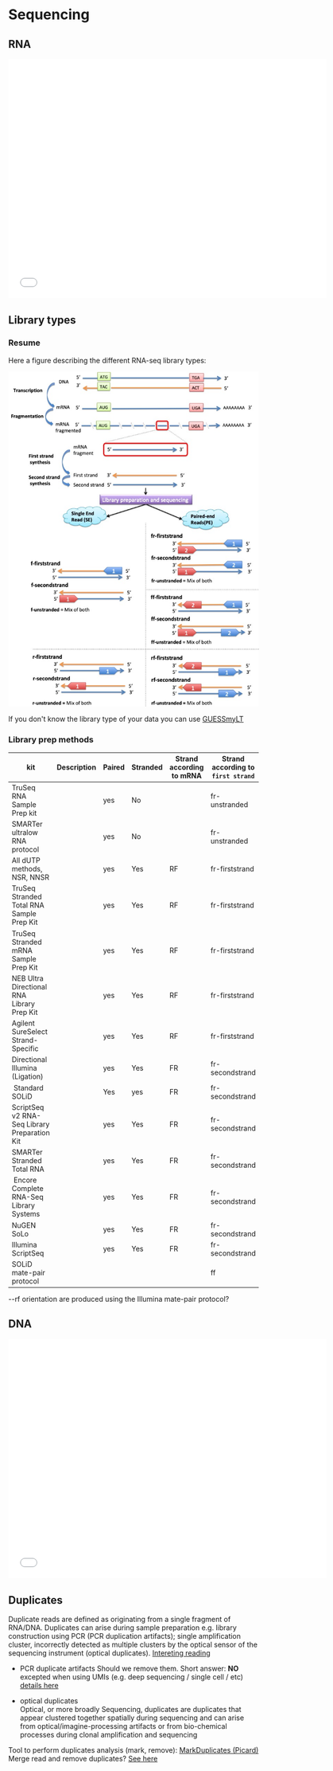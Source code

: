 # Sequencing

## RNA

<iframe id="iframepdf" src="../for-all-you-seek-rna.pdf" frameborder="0" width="640" height="480" allowfullscreen="true" mozallowfullscreen="true" webkitallowfullscreen="true"></iframe> 

## Library types

### Resume

 Here a figure describing the different RNA-seq library types:
 
 ![GitHub Logo](library_types.jpg)

If you don't know the library type of your data you can use [GUESSmyLT](https://github.com/NBISweden/GUESSmyLT)

### Library prep methods

| kit | Description | Paired | Stranded | Strand according to mRNA | Strand according to `first strand`|
| --- | --- | --- | --- | --- | ---
| TruSeq RNA Sample Prep kit  | | yes | No | | fr-unstranded |
| SMARTer ultralow RNA protocol | | yes | No | | fr-unstranded |
| All dUTP methods, NSR, NNSR | | yes | Yes | RF | fr-firststrand
| TruSeq Stranded Total RNA Sample Prep Kit | | yes | Yes | RF | fr-firststrand
| TruSeq Stranded mRNA Sample Prep Kit | | yes | Yes | RF | fr-firststrand
| NEB Ultra Directional RNA Library Prep Kit | | yes | Yes | RF | fr-firststrand
| Agilent SureSelect Strand-Specific | | yes | Yes | RF | fr-firststrand
| Directional Illumina (Ligation) | | yes | Yes | FR | fr-secondstrand
| Standard SOLiD | | Yes | yes | FR | fr-secondstrand
| ScriptSeq v2 RNA-Seq Library Preparation Kit | | yes | Yes | FR | fr-secondstrand
| SMARTer Stranded Total RNA | | yes | Yes | FR | fr-secondstrand
| Encore Complete RNA-Seq Library Systems  | | yes | Yes | FR | fr-secondstrand
| NuGEN SoLo  | | yes | Yes | FR | fr-secondstrand
| Illumina ScriptSeq| |  yes | Yes | FR | fr-secondstrand
| SOLiD mate-pair protocol | | | | | ff

--rf orientation are produced using the Illumina mate-pair protocol?

## DNA

<iframe id="iframepdf" src="../for-all-you-seek-dna.pdf" frameborder="0" width="640" height="480" allowfullscreen="true" mozallowfullscreen="true" webkitallowfullscreen="true"></iframe> 


## Duplicates

 Duplicate reads are defined as originating from a single fragment of RNA/DNA. Duplicates can arise during sample preparation e.g. library construction using PCR (PCR duplication artifacts); single amplification cluster, incorrectly detected as multiple clusters by the optical sensor of the sequencing instrument (optical duplicates).
 [Intereting reading](https://training.galaxyproject.org/archive/2022-02-01/topics/introduction/tutorials/galaxy-intro-ngs-data-managment/tutorial.html)

   * PCR duplicate artifacts
   Should we remove them. Short answer: **NO** excepted when using UMIs (e.g. deep sequencing / single cell / etc)  
   [details here](https://dnatech.genomecenter.ucdavis.edu/faqs/should-i-remove-pcr-duplicates-from-my-rna-seq-data/)


   * optical duplicates  
    Optical, or more broadly Sequencing, duplicates are duplicates that appear clustered together spatially during sequencing and can arise from optical/imagine-processing artifacts or from bio-chemical processes during clonal amplification and sequencing


Tool to perform duplicates analysis (mark, remove): [MarkDuplicates (Picard)](https://gatk.broadinstitute.org/hc/en-us/articles/360037052812-MarkDuplicates-Picard-)  
Merge read and remove duplicates? [See here](https://www.biostars.org/p/347514/)

